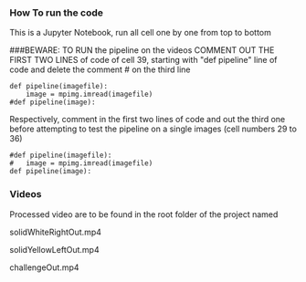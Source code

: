 ### How To run the code
This is a Jupyter Notebook, run all cell one by one from top to bottom 
 
###BEWARE:
TO RUN the pipeline on the videos
COMMENT OUT THE FIRST TWO LINES of code of cell 39, starting with "def pipeline" line of code and delete the comment # on the third line

	def pipeline(imagefile):
    	image = mpimg.imread(imagefile)   
	#def pipeline(image):

Respectively, comment in the first two lines of code and out the third one before attempting to test 
the pipeline on a single images (cell numbers 29 to 36)

	#def pipeline(imagefile):
    #	image = mpimg.imread(imagefile)   
	def pipeline(image):

### Videos

Processed video are to be found in the root folder of the project named
 
solidWhiteRightOut.mp4

solidYellowLeftOut.mp4

challengeOut.mp4


